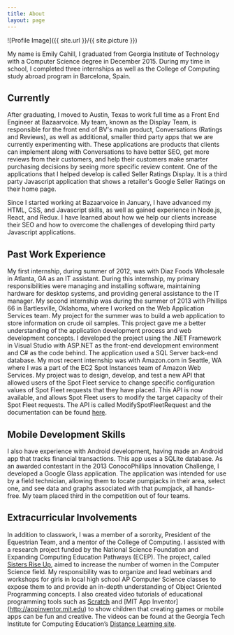 ```yaml
---
title: About
layout: page
---
```

![Profile Image]({{ site.url }}/{{ site.picture }})

My name is Emily Cahill, I graduated from Georgia Institute of 
Technology with a Computer Science degree in 
December 2015. During my time in school, I completed 
three internships as well as the College of Computing study abroad 
program in Barcelona, Spain. 

## Currently

After graduating, I moved to Austin, Texas to work full time
as a Front End Engineer at Bazaarvoice. My team, known as the Display Team, is responsible for the front end of BV's main product, Conversations (Ratings and Reviews), as well as additional, smaller third party apps that we are currently experimenting with. These applications are products that clients can implement along with Conversations to have better SEO, get more reviews from their customers, and help their customers make smarter purchasing decisions by seeing more specific review content. One of the applications that I helped develop is called Seller Ratings Display. It is a third
party Javascript application that shows a retailer's Google Seller Ratings on their home page. 

Since I started working at Bazaarvoice in January,
I have advanced my HTML, CSS, and Javascript skills, as well as gained
experience in Node.js, React, and Redux. I have learned about how we help our clients increase their SEO and how to overcome the challenges of developing third party Javascript applications. 

## Past Work Experience

My first internship, during summer of 2012, was with 
Diaz Foods Wholesale in Atlanta, GA as an IT assistant. During 
this internship, my primary responsibilities were managing 
and installing software, maintaining hardware for desktop systems, and 
providing general assistance to the IT manager. 
My second 
internship was during the summer of 2013 with Phillips 66 in 
Bartlesville, Oklahoma, where I worked on the Web Application 
Services team. My project for the summer was to build a web 
application to store information on crude oil samples. This project 
gave me a better understanding of the application development 
process and web development concepts. I developed the project 
using the .NET Framework in Visual Studio with ASP.NET as the 
front-end development environment and C# as the code behind. 
The application used a SQL Server back-end database.
My most recent internship was with Amazon.com in Seattle, WA where I was a part of the EC2 Spot Instances team of Amazon Web Services. My project was to design, develop, and test a new API that allowed users of the Spot Fleet service to change specific configuration values of Spot Fleet requests that they have placed. This API is now available, and allows Spot Fleet users to modify the target capacity of their Spot Fleet requests. The API is called ModifySpotFleetRequest and the documentation can be found [here](http://docs.aws.amazon.com/AWSEC2/latest/APIReference/API_ModifySpotFleetRequest.html). 

## Mobile Development Skills

I also have experience with Android development, having
made an Android app that tracks financial transactions. This app 
uses a SQLite database. As an awarded contestant in the 2013 
ConocoPhillips Innovation Challenge, I developed a Google 
Glass application. The application was intended for use by a field 
technician, allowing them to locate pumpjacks in their area, select 
one, and see data and graphs associated with that pumpjack, all 
hands-free. My team placed third in the competition out of four
teams.

## Extracurricular Involvements

In addition to classwork, I was a member of a sorority, 
President of the Equestrian Team, and a mentor of the College of 
Computing. I assisted with a research project funded by the 
National Science Foundation and Expanding Computing Education 
Pathways (ECEP). The project, called [Sisters Rise Up](http://www.ecepalliance.org/sisters-rise), aimed to 
increase the number of women in the Computer Science field. My 
responsibility was to organize and lead webinars and workshops for 
girls in local high school AP Computer Science classes to expose
them to and provide an in-depth understanding of Object Oriented 
Programming concepts. I also created video tutorials of educational 
programming tools such as [Scratch](scratch.mit.edu) and [MIT 
App Inventor] (http://appinventor.mit.edu) to show children that creating 
games or mobile apps can be fun and creative. The videos can be 
found at the Georgia Tech Institute for Computing Education’s
[Distance Learning site](http://ice.cc.gatech.edu/dl/).
